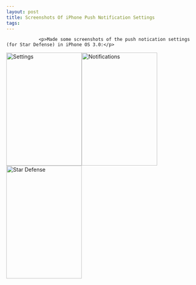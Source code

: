 ```yaml
---
layout: post
title: Screenshots Of iPhone Push Notification Settings
tags:
---
```



                <p>Made some screenshots of the push notication settings (for Star Defense) in iPhone OS 3.0:</p>
<p><a href="/uploads/2009/06/IMG_0009.jpg"><img class="alignnone size-medium wp-image-4607" title="Settings" src="/uploads/2009/06/IMG_0009-200x300.jpg" alt="Settings" width="200" height="300" /></a><a href="/uploads/2009/06/IMG_0010.jpg"><img class="alignnone size-medium wp-image-4608" title="Notifications" src="/uploads/2009/06/IMG_0010-200x300.jpg" alt="Notifications" width="200" height="300" /></a><a href="/uploads/2009/06/IMG_0011.jpg"><img class="alignnone size-medium wp-image-4609" title="Star Defense" src="/uploads/2009/06/IMG_0011-200x300.jpg" alt="Star Defense" width="200" height="300" /></a></p>
